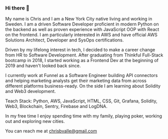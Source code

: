 ### Hi there 👋

My name is Chris and I am a New York City native living and working in Sweden.  I am a driven Software Developer proficient in modern Python on the backend as well as proven experience with JavaScript OOP with React on the frontend.  I am particularly interested in AWS and have official AWS Solutions Architect, Developer and SysOps certifications.

Driven by my lifelong interest in tech, I decided to make a career change from HR to Software Development.  After graduating from Thinkful Full-Stack bootcamp in 2018, I started working as a Frontend Dev at the beginning of 2019 and haven't looked back since.

I currently work at Funnel as a Software Engineer building API connectors and helping marketing analysts get their marketing data from across different platforms business-ready.  On the side I am learning about Solidity and Web3 development.  

Teach Stack: Python, AWS, JavaScript, HTML, CSS, Git, Grafana, Solidity, Web3, Blockchain, Sentry, Firebase and LogDNA.

In my free time I enjoy spending time with my family, playing poker, working out and exploring new cities.

You can reach me at chrisbvalle@gmail.com
